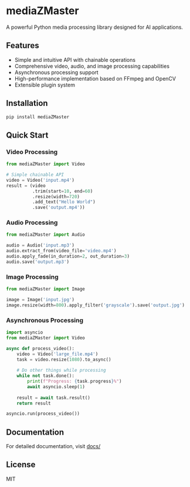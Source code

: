 # mediaZMaster

A powerful Python media processing library designed for AI applications.

## Features

- Simple and intuitive API with chainable operations
- Comprehensive video, audio, and image processing capabilities
- Asynchronous processing support
- High-performance implementation based on FFmpeg and OpenCV
- Extensible plugin system

## Installation

```bash
pip install mediaZMaster
```

## Quick Start

### Video Processing

```python
from mediaZMaster import Video

# Simple chainable API
video = Video('input.mp4')
result = (video
          .trim(start=10, end=60)
          .resize(width=720)
          .add_text("Hello World")
          .save('output.mp4'))
```

### Audio Processing

```python
from mediaZMaster import Audio

audio = Audio('input.mp3')
audio.extract_from(video_file='video.mp4')
audio.apply_fade(in_duration=2, out_duration=3)
audio.save('output.mp3')
```

### Image Processing

```python
from mediaZMaster import Image

image = Image('input.jpg')
image.resize(width=800).apply_filter('grayscale').save('output.jpg')
```

### Asynchronous Processing

```python
import asyncio
from mediaZMaster import Video

async def process_video():
    video = Video('large_file.mp4')
    task = video.resize(1080).to_async()
    
    # Do other things while processing
    while not task.done():
        print(f"Progress: {task.progress}%")
        await asyncio.sleep(1)
    
    result = await task.result()
    return result

asyncio.run(process_video())
```

## Documentation

For detailed documentation, visit [docs/](docs/)

## License

MIT
